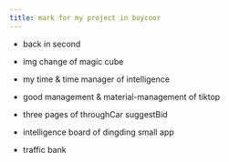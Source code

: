 ```yaml
---
title: mark for my project in buycoor
---
```


- back in second 

- img change of magic cube

- my time & time manager of intelligence

- good management & material-management of tiktop

- three pages of throughCar suggestBid

- intelligence board of dingding small app

- traffic bank